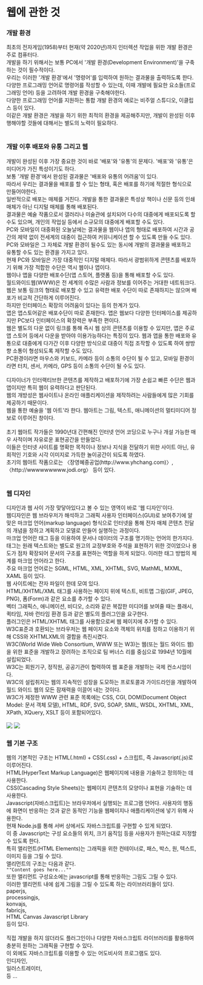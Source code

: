 <h1>웹에 관한 것</h1>
<h3>개발 환경</h3>
최초의 전자게임(1958)부터 현재(약 2020년)까지 인터렉션 작업을 위한 개발 환경은 주로 컴퓨터다. <br>
개발을 하기 위해서는 보통 PC에서 '개발 환경(Development Environment)'을 구축하는 것이 필수적이다. <br>
우리는 이러한 '개발 환경'에서 '명령어'를 입력하여 원하는 결과물을 출력하도록 한다. <br>
다양한 프로그래밍 언어로 명령어를 작성할 수 있는데, 이때 개발에 필요한 요소들(프로그래밍 언어) 등을 고려하여 개발 환경을 구축해야한다. <br>
다양한 프로그래밍 언어를 지원하는 통합 개발 환경의 예로는 비주얼 스튜디오, 이클립스 등이 있다. <br>
이같은 개발 환경은 개발을 하기 위한 최적의 환경을 제공해주지만, 개발이 완성된 이후 행해야할 것들에 대해서는 별도의 노력이 필요하다. <br>
<br>
<h3>개발 이후 배포와 유통 그리고 웹</h3>
개발이 완성된 이후 가장 중요한 것이 바로 '배포'와 '유통'의 문제다. '배포'와 '유통'은 미디어가 가진 특성이기도 하다. <br>
보통 '개발 환경'에서 완성된 결과물은 '배포와 유통의 어려움'이 있다. <br>
따라서 우리는 결과물을 배포를 할 수 있는 형태, 혹은 배포를 하기에 적절한 형식으로 만들어야한다. <br>
일반적으로 배포는 매체를 거친다. 개발을 통한 결과물은 특성상 책이나 신문 등의 인쇄매체가 아닌 디지털 매체를 통해 배포된다. <br>
결과물은 예술 작품으로서 갤러리나 미술관에 설치되어 다수의 대중에게 배포되도록 할수도 있으며, 개인의 작업실 등에서 소규모의 대중에게 배포할 수도 있다. <br>
PC와 모바일이 대중화된 오늘날에는 결과물을 웹이나 앱의 형태로 배포하여 시간과 공간의 제약 없이 전세계의 대중이 접근하여 커뮤니케이션 할 수 있도록 만들 수도 있다. <br>
PC와 모바일은 그 자체로 개발 환경이 될수도 있는 동시에 개발의 결과물을 배포하고 유통할 수도 있는 환경을 가지고 있다. <br>
현재 PC와 모바일은 가장 대중적인 디지털 매체다. 따라서 광범위하게 콘텐츠를 배포하기 위해 가장 적합한 수단은 역시 웹이나 앱이다. <br>
웹이나 앱을 다양한 배포수단(앱 스토어, 플랫폼 등)을 통해 배포할 수도 있다. <br>
월드와이드웹(WWW)은 전 세계의 수많은 사람과 정보를 이어주는 거대한 네트워크다. <br>
웹은 보통 링크의 형태로 배포할 수 있고 유력한 배포 수단이 따로 존재하지는 않으며 배포가 비교적 간단하게 이루어진다. <br>
하지만 인터페이스 확장의 어려움이 있다는 등의 한계가 있다. <br>
앱은 앱스토어같은 배포수단이 따로 존재한다. 앱은 웹보다 다양한 인터페이스를 제공하지만 PC보다 인터페이스의 확장력은 부족한 편이다. <br>
웹은 별도의 다운 없이 링크를 통해 즉시 웹 상의 콘텐츠를 이용할 수 있지만, 앱은 주로 앱 스토어 등에서 다운을 받아야 이용가능하다는 특징이 있다. 
웹과 앱을 통한 배포와 유통으로 대중에게 다가간 이후 다양한 방식으로 대중이 직접 조작할 수 있도록 하여 쌍방향 소통이 형성되도록 제작할 수도 있다. <br>
PC환경이라면 마우스와 키보드, 카메라 등이 소통의 수단이 될 수 있고, 모바일 환경이라면 터치, 센서, 카메라, GPS 등이 소통의 수단이 될 수도 있다. <br>
<br>
디자이너가 인터랙티브한 콘텐츠를 제작하고 배포하기에 가장 손쉽고 빠른 수단은 웹과 앱이지만 특히 웹이 유력하다고 판단된다. <br>
웹의 개방성은 웹사이트나 온라인 애플리케이션을 제작하려는 사람들에게 많은 기회를 제공하기 때문이다. <br>
웹을 통한 예술을 '웹 아트'라 한다. 웹아트는 그림, 텍스트, 애니메이션의 멀티미디어 정보로 이루어진 창이다. <br>
<br>
초기 웹아트 작가들은 1990년대 간편해진 인터넷 언어 코딩으로 누구나 개설 가능한 매우 사적이며 자유로운 표현공간을 만들었다. <br>
이들은 인터넷 사이트를 명확한 목적이나 정보나 지식을 전달하기 위한 사이트 아닌, 유희적인 기호와 시각 이미지로 가득한 놀이공간이 되도록 하였다. <br>
초기의 웹아트 작품으로는 〈장영혜중공업(http://www.yhchang.com)〉, 〈http://wwwwwwwww.jodi.org〉 등이 있다. <br>
<br>
<h3>웹 디자인</h3>
디자인과 웹 사이 가장 맞닿아있다고 볼 수 있는 영역이 바로 '웹 디자인'이다. <br>
웹디자인은 웹 브라우저가 해석하고 그래픽 사용자 인터페이스(GUI)로 보여주기에 알맞은 마크업 언어(markup language) 형식으로 인터넷을 통해 전자 매체 콘텐츠 전달의 개념을 정하고 계획하고 모델로 만들어 실행하는 과정이다. <br>
마크업 언어란 태그 등을 이용하여 문서나 데이터의 구조를 명기하는 언어의 한가지다. <br>
태그는 원래 텍스트와는 별도로 원고의 교정부호와 주석을 표현하기 위한 것이었으나 용도가 점차 확장되어 문서의 구조를 표현하는 역할을 하게 되었다. 이러한 태그 방법의 체계를 마크업 언어라고 한다. <br>
주요 마크업 언어로는 SGML, HTML, XML, XHTML, SVG, MathML, MXML, XAML 등이 있다. <br>
웹 사이트에는 잔자 파일이 한데 모여 있다. <br>
HTML/XHTML/XML 태그를 사용하는 페이지 위에 텍스트, 비트맵 그림(GIF, JPEG, PNG), 폼(Form)과 같은 요소를 추가할 수 있다. <br>
벡터 그래픽스, 애니메이션, 비디오, 소리와 같은 복잡한 미디어를 보여줄 때는 플래시, 퀵타임, 자바 런타임 환경 등과 같은 별도의 플러그인을 요구한다. <br>
플러그인은 HTML/XHTML 태그를 사용함으로써 웹 페이지에 추가할 수 있다. <br>
W3C표준과 호환되는 브라우저는 웹 페이지 요소와 객체의 위치를 정하고 이용하기 위해 CSS와 XHTMLXML의 결합을 촉진시켰다. <br>
W3C(World Wide Web Consortium, WWW 또는 W3)는 웹(또는 월드 와이드 웹)을 위한 표준을 개발하고 장려하는 조직으로 팀 버너스 리를 중심으로 1994년 10월에 설립되었다. <br>
W3C는 회원기구, 정직원, 공공기관이 협력하여 웹 표준을 개발하는 국제 컨소시엄이다. <br>
W3C의 설립취지는 웹의 지속적인 성장을 도모하는 프로토콜과 가이드라인을 개발하여 월드 와이드 웹의 모든 잠재력을 이끌어 내는 것이다. <br>
W3C가 제정한 WWW 관련 표준 목록에는 CSS, CGI, DOM(Document Object Model: 문서 객체 모델), HTML, RDF, SVG, SOAP, SMIL, WSDL, XHTML, XML, XPath, XQuery, XSLT 등이 포함되어있다. <br>
<br>
<img src="https://upload.wikimedia.org/wikipedia/commons/thumb/5/5a/DOM-model.svg/640px-DOM-model.svg.png">
<img src="https://upload.wikimedia.org/wikipedia/commons/thumb/8/84/HTML.svg/320px-HTML.svg.png">
<br>
<h3>웹 기본 구조</h3>
웹의 기본적인 구조는 HTML(.html) + CSS(.css) + 스크립트, 즉 Javascript(.js)로 이루어진다. <br>
HTML(HyperText Markup Language)은 웹페이지에 내용을 기술하고 정의하는 데 사용한다. <br>
CSS(Cascading Style Sheets)는 웹페이지 콘텐츠의 모양이나 표현을 기술하는 데 사용한다.<br>
Javascript(자바스크립트)는 브라우저에서 실행되는 프로그램 언어다. 사용자의 행동에 화면이 반응하는 것과 같은 동적인 기능을 웹페이지나 애플리케이션에 넣기 위해 사용한다. <br>
현재 Node.js를 통해 서버 상에서도 자바스크립트를 구현할 수 있게 되었다. <br>
이 중 Javascript는 구성 요소들의 위치, 크기 움직임 등을 사용자가 원하는대로 지정할 수 있도록 한다. <br>
특히 앨리먼트(HTML Elements)는 그래픽을 위한 컨테이너로, 패스, 박스, 원, 텍스트, 이미지 등을 그릴 수 있다. <br>
앨리먼트의 구조는 다음과 같다. <br>
<code>"<tagname>"Content goes here..."</tagname>"</code><br>
또한 앨리먼트 구성요소에는 javascript를 통해 반응하는 그림도 그릴 수 있다. <br>
이러한 앨리먼트 내에 쉽게 그림을 그릴 수 있도록 하는 라이브러리들이 있다. <br>
paperjs, <br>
processingjs, <br>
konvajs, <br>
fabricjs, <br>
HTML Canvas Javascript Library <br>
등이 있다. <br>
<br>
직접 개발을 하지 않더라도 플러그인이나 다양한 자바스크립트 라이브러리를 활용하여 충분히 원하는 그래픽을 구현할 수 있다. <br>
이 외에도 자바스크립트를 이용할 수 있는 어도비사의 프로그램도 있다. <br>
인디자인, <br>
일러스트레이터, <br>
등 ... <br>
<br>
